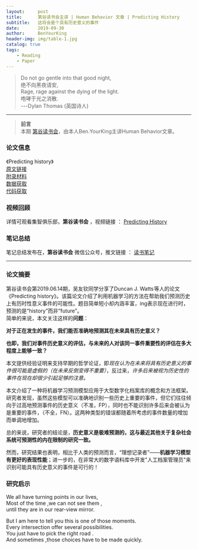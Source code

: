 ```yaml
---
layout:     post
title:      第谷读书会主讲 | Human Behavior 文章 | Predicting History
subtitle:   这将会是个具有历史意义的事件
date:       2019-09-30
author:     BenYourKing
header-img: img/table-1.jpg
catalog: true
tags:
    - Reading
    - Paper
---
```


> Do not go gentle into that good night,        
> 绝不向黑夜请安,       
> Rage, rage against the dying of the light.      
> 咆哮于光之消散.        
> \---Dylan Thomas (英国诗人)          

***
> **前言**             
> 本期 [第谷读书会](https://space.bilibili.com/233204821/channel/detail?cid=56566)，由本人Ben.YourKing主讲Human Behavior文章。         


### 论文信息

《Predicting history》         
[原文链接](https://www.nature.com/articles/s41562-019-0620-8)           
[附录材料](https://static-content.springer.com/esm/art%3A10.1038%2Fs41562-019-0620-8/MediaObjects/41562_2019_620_MOESM1_ESM.pdf)     
[数据获取](http://history-lab.org/)          
[代码获取](https://osf.io/nhmcd/.)

### 视频回顾

详情可观看集智俱乐部，**第谷读书会** ，视频链接 ： [Predicting History](https://www.bilibili.com/video/av55548940)

### 笔记总结

笔记总结发布在，**第谷读书会** 微信公众号，推文链接 ： [读书笔记](https://mp.weixin.qq.com/s/IzDFMaEeG9XoeoDopz21qA)

***


### 论文摘要

第谷读书会第2019.06.14期，吴友钦同学分享了Duncan J. Watts 等人的论文《Predicting history》。该篇论文介绍了利用机器学习的方法在帮助我们预测历史上有历时性意义事件的可能性。题目简单短小却内涵丰富，ing表示现在进行时，预测的是“history”而非“future”。      
简单的来说，本文关注这样的**问题**：
                
**对于正在发生的事件，我们能否准确地预测其在未来具有历史意义？**

**也即，我们对事件历史意义的评估，与未来的人对该同一事件重要性的评估在多大程度上能够一致？**
                     
本文提供经验证明来支持早期的哲学论证，即*现在认为在未来将具有历史意义的事件很可能是虚假的（在未来反倒变得不重要）*，反过来，*许多后来被视为历史性的事件在现在却很少引起足够的注意。*        
            
本文介绍了一种将机器学习预测模型应用于大型数字化档案库的概念和方法框架。研究者发现，虽然这些模型可以准确地识别一些历史上重要的事件，但它们往往倾向于过高地预测事件的历史意义（不准，FP），同时也不能识别许多后来会被认为是重要的事件，（不全，FN）。这两种类型的错误都随着所考虑的事件数量的增加而单调地增加。           

总的来说，研究者的结论是，**历史意义是极难预测的，这与最近其他关于复杂社会系统可预测性的内在限制的研究一致。**           
            
然而，研究结果也表明，相比于人类的预测而言，“理想记录者”——**机器学习模型有更好的表现性能**；进一步的，在非常大的数字语料库中开发"人工档案管理员"来识别可能具有历史意义的事件是可行的！           

                    
### 研究启示          
            
We all have turning points in our lives,            
Most of the time ,we can not see them ,             
until they are in our rear\-view mirror.            

But I am here to tell you this is one of those moments.             
Every intersection offer several possibilities.             
You just have to pick the right road .              
And sometimes ,those choices have to be made quickly.


            
    
